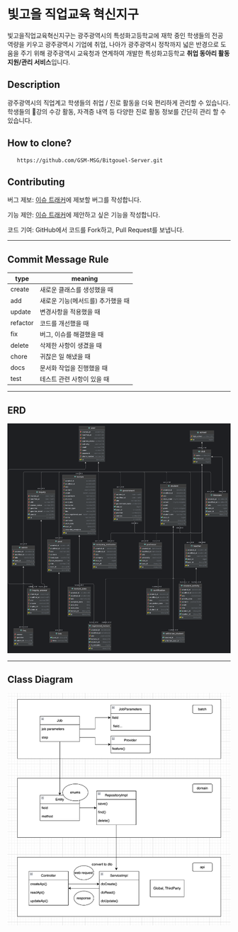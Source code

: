 # 빛고을 직업교육 혁신지구

빛고을직업교육혁신지구는 광주광역시의 특성화고등학교에 재학 중인 학생들의 전공 역량을 키우고 광주광역시 기업에 취업, 나아가 광주광역시 정착까지 넓은 반경으로 도움을 주기 위해 광주광역시 교육청과 연계하여 개발한 특성화고등학교 **취업 동아리 활동 지원/관리 서비스**입니다.

## Description
광주광역시의 직업계고 학생들의 취업 / 진로 활동을 더욱 편리하게 관리할 수 있습니다.
학생들의 강의 수강 활동, 자격증 내역 등 다양한 진로 활동 정보를 간단히 관리 할 수 있습니다.

## How to clone?

```
   https://github.com/GSM-MSG/Bitgouel-Server.git
```

## Contributing
버그 제보: [이슈 트래커](https://github.com/GSM-MSG/Bitgouel-Server/issues)에 제보할 버그를 작성합니다.

기능 제안: [이슈 트래커](https://github.com/GSM-MSG/Bitgouel-Server/issues)에 제안하고 싶은 기능을 작성합니다.

코드 기여: GitHub에서 코드를 Fork하고, Pull Request를 보냅니다.

--- 

## Commit Message Rule

| type     | meaning             |
|----------|---------------------|
| create   | 새로운 클래스를 생성했을 때     |
| add      | 새로운 기능(메서드를) 추가했을 때 |
| update   | 변경사항을 적용했을 때        |
| refactor | 코드를 개선했을 때          |
| fix      | 버그, 이슈를 해결했을 때      |
| delete   | 삭제한 사항이 생겼을 때       |
| chore    | 귀찮은 일 해냈을 때         |
| docs     | 문서화 작업을 진행했을 때      |
| test     | 테스트 관련 사항이 있을 때     |

---

## ERD

![Erd](./assets/img/bitgouel_erd.png)

---

## Class Diagram

![class-diagram](./assets/img/project_diagram.png)


